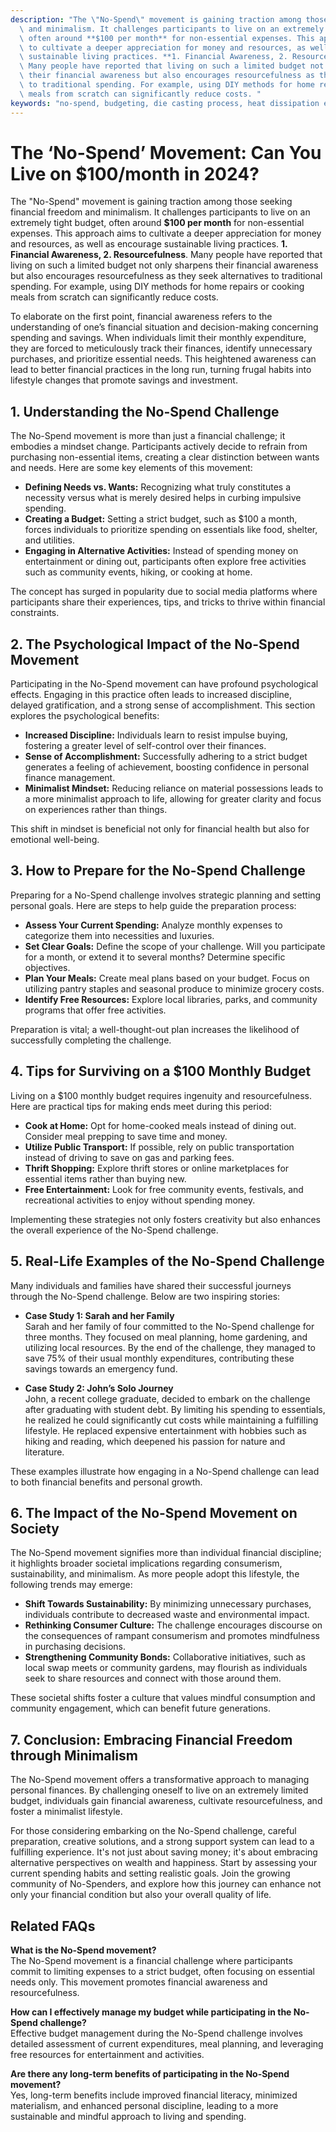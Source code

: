 ```yaml
---
description: "The \"No-Spend\" movement is gaining traction among those seeking financial freedom\
  \ and minimalism. It challenges participants to live on an extremely tight budget,\
  \ often around **$100 per month** for non-essential expenses. This approach aims\
  \ to cultivate a deeper appreciation for money and resources, as well as encourage\
  \ sustainable living practices. **1. Financial Awareness, 2. Resourcefulness**.\
  \ Many people have reported that living on such a limited budget not only sharpens\
  \ their financial awareness but also encourages resourcefulness as they seek alternatives\
  \ to traditional spending. For example, using DIY methods for home repairs or cooking\
  \ meals from scratch can significantly reduce costs. "
keywords: "no-spend, budgeting, die casting process, heat dissipation efficiency"
---
```

# The ‘No-Spend’ Movement: Can You Live on $100/month in 2024?

The "No-Spend" movement is gaining traction among those seeking financial freedom and minimalism. It challenges participants to live on an extremely tight budget, often around **$100 per month** for non-essential expenses. This approach aims to cultivate a deeper appreciation for money and resources, as well as encourage sustainable living practices. **1. Financial Awareness, 2. Resourcefulness**. Many people have reported that living on such a limited budget not only sharpens their financial awareness but also encourages resourcefulness as they seek alternatives to traditional spending. For example, using DIY methods for home repairs or cooking meals from scratch can significantly reduce costs. 

To elaborate on the first point, financial awareness refers to the understanding of one’s financial situation and decision-making concerning spending and savings. When individuals limit their monthly expenditure, they are forced to meticulously track their finances, identify unnecessary purchases, and prioritize essential needs. This heightened awareness can lead to better financial practices in the long run, turning frugal habits into lifestyle changes that promote savings and investment.

## **1. Understanding the No-Spend Challenge**

The No-Spend movement is more than just a financial challenge; it embodies a mindset change. Participants actively decide to refrain from purchasing non-essential items, creating a clear distinction between wants and needs. Here are some key elements of this movement:

- **Defining Needs vs. Wants:** Recognizing what truly constitutes a necessity versus what is merely desired helps in curbing impulsive spending.
- **Creating a Budget:** Setting a strict budget, such as $100 a month, forces individuals to prioritize spending on essentials like food, shelter, and utilities.
- **Engaging in Alternative Activities:** Instead of spending money on entertainment or dining out, participants often explore free activities such as community events, hiking, or cooking at home.

The concept has surged in popularity due to social media platforms where participants share their experiences, tips, and tricks to thrive within financial constraints.

## **2. The Psychological Impact of the No-Spend Movement**

Participating in the No-Spend movement can have profound psychological effects. Engaging in this practice often leads to increased discipline, delayed gratification, and a strong sense of accomplishment. This section explores the psychological benefits:

- **Increased Discipline:** Individuals learn to resist impulse buying, fostering a greater level of self-control over their finances.
- **Sense of Accomplishment:** Successfully adhering to a strict budget generates a feeling of achievement, boosting confidence in personal finance management.
- **Minimalist Mindset:** Reducing reliance on material possessions leads to a more minimalist approach to life, allowing for greater clarity and focus on experiences rather than things.

This shift in mindset is beneficial not only for financial health but also for emotional well-being.

## **3. How to Prepare for the No-Spend Challenge**

Preparing for a No-Spend challenge involves strategic planning and setting personal goals. Here are steps to help guide the preparation process:

- **Assess Your Current Spending:** Analyze monthly expenses to categorize them into necessities and luxuries.
- **Set Clear Goals:** Define the scope of your challenge. Will you participate for a month, or extend it to several months? Determine specific objectives.
- **Plan Your Meals:** Create meal plans based on your budget. Focus on utilizing pantry staples and seasonal produce to minimize grocery costs.
- **Identify Free Resources:** Explore local libraries, parks, and community programs that offer free activities.

Preparation is vital; a well-thought-out plan increases the likelihood of successfully completing the challenge.

## **4. Tips for Surviving on a $100 Monthly Budget**

Living on a $100 monthly budget requires ingenuity and resourcefulness. Here are practical tips for making ends meet during this period:

- **Cook at Home:** Opt for home-cooked meals instead of dining out. Consider meal prepping to save time and money.
- **Utilize Public Transport:** If possible, rely on public transportation instead of driving to save on gas and parking fees.
- **Thrift Shopping:** Explore thrift stores or online marketplaces for essential items rather than buying new.
- **Free Entertainment:** Look for free community events, festivals, and recreational activities to enjoy without spending money.

Implementing these strategies not only fosters creativity but also enhances the overall experience of the No-Spend challenge.

## **5. Real-Life Examples of the No-Spend Challenge**

Many individuals and families have shared their successful journeys through the No-Spend challenge. Below are two inspiring stories:

- **Case Study 1: Sarah and her Family**  
  Sarah and her family of four committed to the No-Spend challenge for three months. They focused on meal planning, home gardening, and utilizing local resources. By the end of the challenge, they managed to save 75% of their usual monthly expenditures, contributing these savings towards an emergency fund.

- **Case Study 2: John’s Solo Journey**  
  John, a recent college graduate, decided to embark on the challenge after graduating with student debt. By limiting his spending to essentials, he realized he could significantly cut costs while maintaining a fulfilling lifestyle. He replaced expensive entertainment with hobbies such as hiking and reading, which deepened his passion for nature and literature.

These examples illustrate how engaging in a No-Spend challenge can lead to both financial benefits and personal growth.

## **6. The Impact of the No-Spend Movement on Society**

The No-Spend movement signifies more than individual financial discipline; it highlights broader societal implications regarding consumerism, sustainability, and minimalism. As more people adopt this lifestyle, the following trends may emerge:

- **Shift Towards Sustainability:** By minimizing unnecessary purchases, individuals contribute to decreased waste and environmental impact.
- **Rethinking Consumer Culture:** The challenge encourages discourse on the consequences of rampant consumerism and promotes mindfulness in purchasing decisions.
- **Strengthening Community Bonds:** Collaborative initiatives, such as local swap meets or community gardens, may flourish as individuals seek to share resources and connect with those around them.

These societal shifts foster a culture that values mindful consumption and community engagement, which can benefit future generations.

## **7. Conclusion: Embracing Financial Freedom through Minimalism**

The No-Spend movement offers a transformative approach to managing personal finances. By challenging oneself to live on an extremely limited budget, individuals gain financial awareness, cultivate resourcefulness, and foster a minimalist lifestyle. 

For those considering embarking on the No-Spend challenge, careful preparation, creative solutions, and a strong support system can lead to a fulfilling experience. It's not just about saving money; it's about embracing alternative perspectives on wealth and happiness. Start by assessing your current spending habits and setting realistic goals. Join the growing community of No-Spenders, and explore how this journey can enhance not only your financial condition but also your overall quality of life.

## Related FAQs

**What is the No-Spend movement?**  
The No-Spend movement is a financial challenge where participants commit to limiting expenses to a strict budget, often focusing on essential needs only. This movement promotes financial awareness and resourcefulness.

**How can I effectively manage my budget while participating in the No-Spend challenge?**  
Effective budget management during the No-Spend challenge involves detailed assessment of current expenditures, meal planning, and leveraging free resources for entertainment and activities.

**Are there any long-term benefits of participating in the No-Spend movement?**  
Yes, long-term benefits include improved financial literacy, minimized materialism, and enhanced personal discipline, leading to a more sustainable and mindful approach to living and spending.
